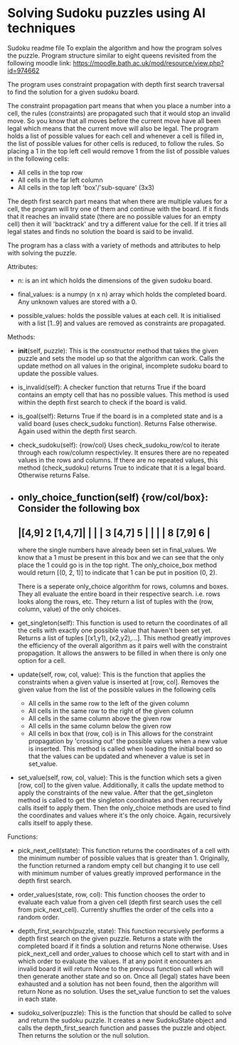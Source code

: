 # Solving Sudoku puzzles using AI techniques 


Sudoku readme file 
 To explain the algorithm and how the program solves the puzzle.
 Program structure similar to eight queens revisited from the following moodle link: 
  https://moodle.bath.ac.uk/mod/resource/view.php?id=974662

The program uses constraint propagation with depth first search traversal to find the solution for a given sudoku board.

The constraint propagation part means that when you place a number into a cell, the rules (constraints) are propagated such that it would stop an invalid move. So you know that all moves before the current move have all been legal which means that the current move will also be legal. The program holds a list of possible values for each cell and whenever a cell is filled in, the list of possible values for other cells is reduced, to follow the rules. 
So placing a 1 in the top left cell would remove 1 from the list of possible values in the following cells:
 - All cells in the top row 
 - All cells in the far left column 
 - All cells in the top left 'box'/'sub-square' (3x3)

The depth first search part means that when there are multiple values for a cell, the program will try one of them and continue with the board. If it finds that it reaches an invalid state (there are no possible values for an empty cell) then it will 'backtrack' and try a different value for the cell. If it tries all legal states and finds no solution the board is said to be invalid. 


The program has a class with a variety of methods and attributes to help with solving the puzzle.

Attributes:
 - n: is an int which holds the dimensions of the given sudoku board.
 
 - final_values: is a numpy (n x n) array which holds the completed board.
   Any unknown values are stored with a 0.
 
 - possible_values: holds the possible values at each cell.
   It is initialised with a list [1..9] and values are removed as constraints are propagated.


Methods:
 - __init__(self, puzzle):
  This is the constructor method that takes the given puzzle and sets the model up so that the algorithm can work. 
  Calls the update method on all values in the original, incomplete sudoku board to update the possible values. 

 - is_invalid(self):
   A checker function that returns True if the board contains an empty cell that has no possible values.
   This method is used within the depth first search to check if the board is valid.

 - is_goal(self):
   Returns True if the board is in a completed state and is a valid board (uses check_sudoku function).
   Returns False otherwise.
   Again used within the depth first search.

 - check_sudoku(self): {row/col}
   Uses check_sudoku_row/col to iterate through each row/column respectivley. 
   It ensures there are no repeated values in the rows and columns. 
   If there are no repeated values, this method (check_sudoku) returns True to indicate that it is a legal board. 
   Otherwise returns False. 

 - only_choice_function(self) {row/col/box}:
   Consider the following box
   ---------------------
   |[4,9]   2   [1,4,7]|
   |                   |
   | 3    [4,7]    5   |
   |                   |
   | 8    [7,9]    6   |
   ---------------------
   where the single numbers have already been set in final_values. 
   We know that a 1 must be present in this box and we can see that the only place the 1 could go is in the top right.
   The only_choice_box method would return [(0, 2, 1)] to indicate that 1 can be put in position (0, 2).
   
   There is a seperate only_choice algorithm for rows, columns and boxes. 
   They all evaluate the entire board in their respective search. i.e. rows looks along the rows, etc.
   They return a list of tuples with the (row, column, value) of the only choices. 

 - get_singleton(self): 
   This function is used to return the coordinates of all the cells with exactly one possible value that haven't been set yet. 
   Returns a list of tuples [(x1,y1), (x2,y2),...]. 
   This method greatly improves the efficiency of the overall algorithm as it pairs well with the constraint propagation. 
   	It allows the answers to be filled in when there is only one option for a cell. 
 
 - update(self, row, col, value):
   This is the function that applies the constraints when a given value is inserted at [row, col].
   Removes the given value from the list of the possible values in the following cells
   	- All cells in the same row to the left of the given column
   	- All cells in the same row to the right of the given column
   	- All cells in the same column above the given row
   	- All cells in the same column below the given row
   	- All cells in box that (row, col) is in 
   This allows for the constraint propagation by 'crossing out' the possible values when a new value is inserted. 
   This method is called when loading the initial board so that the values can be updated and whenever a value is set in set_value.

 - set_value(self, row, col, value):
   This is the function which sets a given [row, col] to the given value.
   Additionally, it calls the update method to apply the constraints of the new value. 
   After that the get_singleton method is called to get the singleton coordinates and then recursively calls itself to apply them. 
   Then the only_choice methods are used to find the coordinates and values where it's the only choice. Again, recursively calls itself to apply these. 


Functions:
 - pick_next_cell(state):
   This function returns the coordinates of a cell with the minimum number of possible values that is greater than 1. 
   Originally, the function returned a random empty cell but changing it to use cell with minimum number of values greatly improved performance in the depth first search. 
   
 - order_values(state, row, col):
   This function chooses the order to evaluate each value from a given cell (depth first search uses the cell from pick_next_cell).
   Currently shuffles the order of the cells into a random order. 
   
 - depth_first_search(puzzle, state):
   This function recursively performs a depth first search on the given puzzle. Returns a state with the completed board if it finds a solution and returns None otherwise. 
   Uses pick_next_cell and order_values to choose which cell to start with and in which order to evaluate the values. 
   If at any point it encounters an invalid board it will return None to the previous function call which will then generate another state and so on. 
   Once all (legal) states have been exhausted and a solution has not been found, then the algorithm will return None as no solution. 
   Uses the set_value function to set the values in each state. 
   
 - sudoku_solver(puzzle):
   This is the function that should be called to solve and return the sudoku puzzle.
   It creates a new SudokuState object and calls the depth_first_search function and passes the puzzle and object. 
   Then returns the solution or the null solution. 
